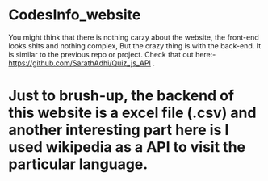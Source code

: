 # CodesInfo_website
You might think that there is nothing carzy about the website, the front-end looks shits and nothing complex, But the crazy thing is with the back-end. It is similar to the previous repo or project. Check that out here:- https://github.com/SarathAdhi/Quiz_js_API .

# Just to brush-up, the backend of this website is a excel file (.csv) and another interesting part here is I used wikipedia as a API to visit the particular language.
